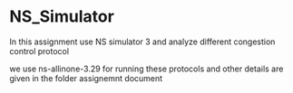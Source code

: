 # NS_Simulator
In this assignment use NS simulator 3 and analyze different congestion control protocol 

we use ns-allinone-3.29 for running these protocols and other details are given in the folder assignemnt document
